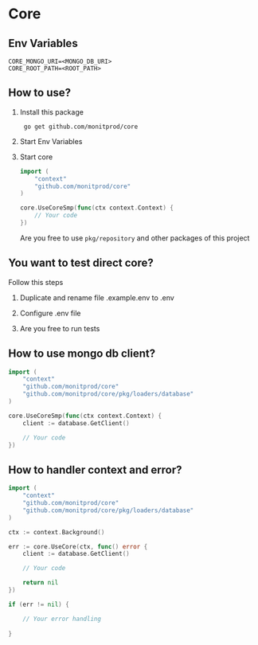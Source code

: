 # Core

## Env Variables

    CORE_MONGO_URI=<MONGO_DB_URI>
    CORE_ROOT_PATH=<ROOT_PATH>

## How to use?

1. Install this package

        go get github.com/monitprod/core


4. Start Env Variables

5. Start core


    ``` go
    import ( 
        "context"
        "github.com/monitprod/core" 
    )

    core.UseCoreSmp(func(ctx context.Context) {
        // Your code
    })
    ```

    Are you free to use ``` pkg/repository ``` and other packages of this project


## You want to test direct core?
Follow this steps

1. Duplicate and rename file .example.env to .env

2. Configure .env file

3. Are you free to run tests

## How to use mongo db client?
``` go
import ( 
    "context"
    "github.com/monitprod/core" 
    "github.com/monitprod/core/pkg/loaders/database"
)

core.UseCoreSmp(func(ctx context.Context) {
    client := database.GetClient()

    // Your code
})
```

## How to handler context and error?
``` go
import ( 
    "context"
    "github.com/monitprod/core" 
    "github.com/monitprod/core/pkg/loaders/database"
)

ctx := context.Background()

err := core.UseCore(ctx, func() error {
    client := database.GetClient()

    // Your code

    return nil
})

if (err != nil) {

    // Your error handling
    
}
```
